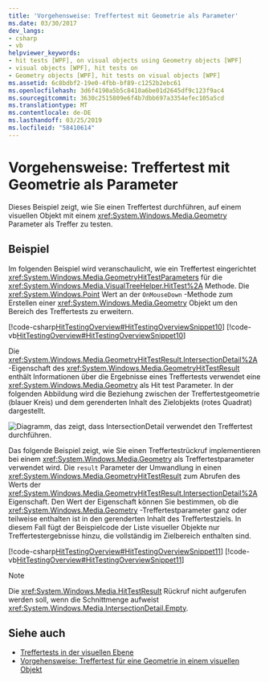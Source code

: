 ```yaml
---
title: 'Vorgehensweise: Treffertest mit Geometrie als Parameter'
ms.date: 03/30/2017
dev_langs:
- csharp
- vb
helpviewer_keywords:
- hit tests [WPF], on visual objects using Geometry objects [WPF]
- visual objects [WPF], hit tests on
- Geometry objects [WPF], hit tests on visual objects [WPF]
ms.assetid: 6c8bdbf2-19e0-4fbb-bf89-c1252b2ebc61
ms.openlocfilehash: 3d6f4190a5b5c8410a6be01d2645df9c123f9ac4
ms.sourcegitcommit: 3630c2515809e6f4b7dbb697a3354efec105a5cd
ms.translationtype: MT
ms.contentlocale: de-DE
ms.lasthandoff: 03/25/2019
ms.locfileid: "58410614"
---
```

# <a name="how-to-hit-test-using-geometry-as-a-parameter"></a>Vorgehensweise: Treffertest mit Geometrie als Parameter
Dieses Beispiel zeigt, wie Sie einen Treffertest durchführen, auf einem visuellen Objekt mit einem <xref:System.Windows.Media.Geometry> Parameter als Treffer zu testen.  
  
## <a name="example"></a>Beispiel  
 Im folgenden Beispiel wird veranschaulicht, wie ein Treffertest eingerichtet <xref:System.Windows.Media.GeometryHitTestParameters> für die <xref:System.Windows.Media.VisualTreeHelper.HitTest%2A> Methode. Die <xref:System.Windows.Point> Wert an der `OnMouseDown` -Methode zum Erstellen einer <xref:System.Windows.Media.Geometry> Objekt um den Bereich des Treffertests zu erweitern.  
  
 [!code-csharp[HitTestingOverview#HitTestingOverviewSnippet10](~/samples/snippets/csharp/VS_Snippets_Wpf/HitTestingOverview/CSharp/GeometryHitTest.cs#hittestingoverviewsnippet10)]
 [!code-vb[HitTestingOverview#HitTestingOverviewSnippet10](~/samples/snippets/visualbasic/VS_Snippets_Wpf/HitTestingOverview/visualbasic/geometryhittest.vb#hittestingoverviewsnippet10)]  
  
 Die <xref:System.Windows.Media.GeometryHitTestResult.IntersectionDetail%2A> -Eigenschaft des <xref:System.Windows.Media.GeometryHitTestResult> enthält Informationen über die Ergebnisse eines Treffertests verwendet eine <xref:System.Windows.Media.Geometry> als Hit test Parameter. In der folgenden Abbildung wird die Beziehung zwischen der Treffertestgeometrie (blauer Kreis) und dem gerenderten Inhalt des Zielobjekts (rotes Quadrat) dargestellt.  
  
 ![Diagramm, das zeigt, dass IntersectionDetail verwendet den Treffertest durchführen.](./media/how-to-hit-test-using-geometry-as-a-parameter/intersectiondetail-hit-test.png)  
  
 Das folgende Beispiel zeigt, wie Sie einen Treffertestrückruf implementieren bei einem <xref:System.Windows.Media.Geometry> als Treffertestparameter verwendet wird. Die `result` Parameter der Umwandlung in einen <xref:System.Windows.Media.GeometryHitTestResult> zum Abrufen des Werts der <xref:System.Windows.Media.GeometryHitTestResult.IntersectionDetail%2A> Eigenschaft. Den Wert der Eigenschaft können Sie bestimmen, ob die <xref:System.Windows.Media.Geometry> -Treffertestparameter ganz oder teilweise enthalten ist in den gerenderten Inhalt des Treffertestziels. In diesem Fall fügt der Beispielcode der Liste visueller Objekte nur Treffertestergebnisse hinzu, die vollständig im Zielbereich enthalten sind.  
  
 [!code-csharp[HitTestingOverview#HitTestingOverviewSnippet11](~/samples/snippets/csharp/VS_Snippets_Wpf/HitTestingOverview/CSharp/GeometryHitTest.cs#hittestingoverviewsnippet11)]
 [!code-vb[HitTestingOverview#HitTestingOverviewSnippet11](~/samples/snippets/visualbasic/VS_Snippets_Wpf/HitTestingOverview/visualbasic/geometryhittest.vb#hittestingoverviewsnippet11)]  
  
> [!NOTE]
>  Die <xref:System.Windows.Media.HitTestResult> Rückruf nicht aufgerufen werden soll, wenn die Schnittmenge aufweist <xref:System.Windows.Media.IntersectionDetail.Empty>.  
  
## <a name="see-also"></a>Siehe auch
- [Treffertests in der visuellen Ebene](hit-testing-in-the-visual-layer.md)
- [Vorgehensweise: Treffertest für eine Geometrie in einem visuellen Objekt](how-to-hit-test-geometry-in-a-visual.md)
